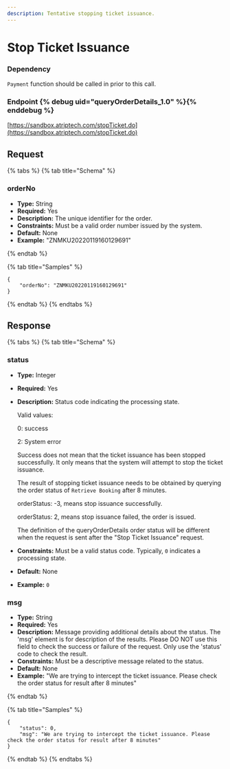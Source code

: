 ```yaml
---
description: Tentative stopping ticket issuance.
---
```


# Stop Ticket Issuance

### Dependency

`Payment` function should be called in prior to this call.

### Endpoint {% debug uid="queryOrderDetails_1.0" %}{% enddebug %}

[https://sandbox.atriptech.com/stopTicket.do](https://sandbox.atriptech.com/stopTicket.do)

## Request

{% tabs %}
{% tab title="Schema" %}
### **orderNo**
- **Type:** String  
- **Required:** Yes  
- **Description:** The unique identifier for the order.  
- **Constraints:** Must be a valid order number issued by the system.  
- **Default:** None  
- **Example:** "ZNMKU20220119160129691"

{% endtab %}

{% tab title="Samples" %}
```
{
    "orderNo": "ZNMKU20220119160129691"
}             
```
{% endtab %}
{% endtabs %}

## Response

{% tabs %}
{% tab title="Schema" %}
### **status**
- **Type:** Integer  
- **Required:** Yes  
- **Description:** Status code indicating the processing state.  

  Valid values:

  0: success

  2: System error

  Success does not mean that the ticket issuance has been stopped successfully. It only means that the system will attempt to stop the ticket issuance.

  The result of stopping ticket issuance needs to be obtained by querying the order status of `Retrieve Booking` after 8 minutes.

  orderStatus: -3, means stop issuance successfully.
    
  orderStatus: 2, means stop issuance failed, the order is issued.

  The definition of the queryOrderDetails order status will be different when the request is sent after the "Stop Ticket Issuance" request.
- **Constraints:** Must be a valid status code. Typically, `0` indicates a processing state.  
- **Default:** None  
- **Example:** `0`

### **msg**
- **Type:** String  
- **Required:** Yes  
- **Description:** Message providing additional details about the status. The 'msg' element is for description of the results. Please DO NOT use this field to check the success or failure of the request. Only use the 'status' code to check the result. 
- **Constraints:** Must be a descriptive message related to the status.  
- **Default:** None  
- **Example:** "We are trying to intercept the ticket issuance. Please check the order status for result after 8 minutes"

{% endtab %}

{% tab title="Samples" %}
```
{
    "status": 0,
    "msg": "We are trying to intercept the ticket issuance. Please check the order status for result after 8 minutes"
}
```
{% endtab %}
{% endtabs %}
